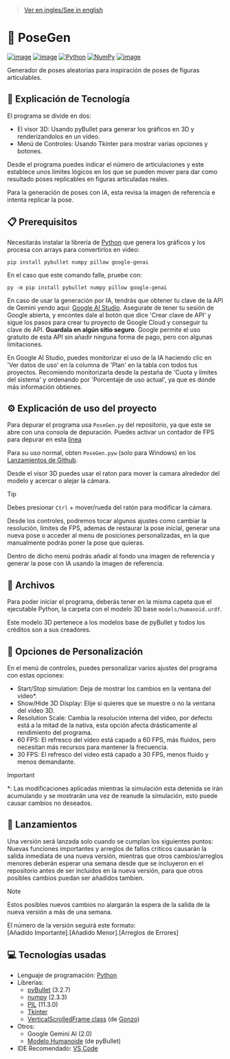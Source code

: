 > [Ver en ingles/See in english](https://github.com/LuisMiSanVe/PoseGen/blob/main/README.md)
# 🧎 PoseGen
[![image](https://img.shields.io/badge/Google%20Gemini-8E75B2?style=for-the-badge&logo=googlegemini&logoColor=white)](https://aistudio.google.com/app/apikey)
[![image](https://img.shields.io/badge/Visual_Studio_Code-0078D4?style=for-the-badge&logo=visual%20studio%20code&logoColor=white)](https://code.visualstudio.com/)
[![Python](https://img.shields.io/badge/python-3670A0?style=for-the-badge&logo=python&logoColor=ffdd54)](https://www.python.org/)
[![NumPy](https://img.shields.io/badge/numpy-%23013243.svg?style=for-the-badge&logo=numpy&logoColor=white)](https://numpy.org/)
[![image](https://img.shields.io/badge/json-5E5C5C?style=for-the-badge&logo=json&logoColor=white)](https://docs.python.org/es/3/library/json.html)

Generador de poses aleatorias para inspiración de poses de figuras articulables.

## 📝 Explicación de Tecnología
El programa se divide en dos:
- El visor 3D: Usando pyBullet para generar los gráficos en 3D y renderizandolos en un vídeo.
- Menú de Controles: Usando Tkinter para mostrar varias opciones y botones.

Desde el programa puedes indicar el número de articulaciones y este establece unos límites lógicos en los que se pueden mover para dar como resultado poses replicables en figuras articuladas reales.

Para la generación de poses con IA, esta revisa la imagen de referencia e intenta replicar la pose.

## 📋 Prerequisitos
Necesitarás instalar la librería de [Python](https://www.python.org/) que genera los gráficos y los procesa con arrays para convertirlos en video:
```
pip install pybullet numpy pillow google-genai
```
En el caso que este comando falle, pruebe con:
```
py -m pip install pybullet numpy pillow google-genai
```
En caso de usar la generación por IA, tendrás que obtener tu clave de la API de Gemini yendo aqui: [Google AI Studio](https://aistudio.google.com/app/apikey). Asegurate de tener tu sesión de Google abierta, y encontes dale al botón que dice 'Crear clave de API' y sigue los pasos para crear tu proyecto de Google Cloud y conseguir tu clave de API. **Guardala en algún sitio seguro**.
Google permite el uso gratuito de esta API sin añadir ninguna forma de pago, pero con algunas limitaciones.

En Google AI Studio, puedes monitorizar el uso de la IA haciendo clic en 'Ver datos de uso' en la columna de 'Plan' en la tabla con todos tus proyectos. Recomiendo monitorizarla desde la pestaña de 'Cuota y límites del sistema' y ordenando por 'Porcentaje de uso actual', ya que es donde más información obtienes.

## ⚙️ Explicación de uso del proyecto
Para depurar el programa usa `PoseGen.py` del repositorio, ya que este se abre con una consola de depuración.
Puedes activar un contador de FPS para depurar en esta [línea](https://github.com/LuisMiSanVe/PoseGen/blob/main/PoseGen.py#L151)

Para su uso normal, obten `PoseGen.pyw` (solo para Windows) en los [Lanzamientos de Github](https://github.com/LuisMiSanVe/PoseGen/releases).

Desde el visor 3D puedes usar el raton para mover la camara alrededor del modelo y acercar o alejar la cámara.

> [!TIP]
> Debes presionar `Ctrl` + mover/rueda del ratón para modificar la cámara.

Desde los controles, podremos tocar algunos ajustes como cambiar la resolución, límites de FPS, ademas de restaurar la pose inicial, generar una nueva pose o acceder al menu de posiciones personalizadas, en la que manualmente podrás poner la pose que quieras.

Dentro de dicho menú podrás añadir al fondo una imagen de referencia y generar la pose con IA usando la imagen de referencia. 

## 📂 Archivos
Para poder iniciar el programa, deberás tener en la misma capeta que el ejecutable Python, la carpeta con el modelo 3D base `models/humanoid.urdf`.

Este modelo 3D pertenece a los modelos base de pyBullet y todos los créditos son a sus creadores.

## 🎨 Opciones de Personalización
En el menú de controles, puedes personalizar varios ajustes del programa con estas opciones:
- Start/Stop simulation: Deja de mostrar los cambios en la ventana del vídeo*.
- Show/Hide 3D Display: Elije si quieres que se muestre o no la ventana del vídeo 3D.
- Resolution Scale: Cambia la resolución interna del vídeo, por defecto está a la mitad de la nativa, esta opción afecta drásticamente al rendimiento del programa.
- 60 FPS: El refresco del vídeo está capado a 60 FPS, más fluidos, pero necesitan más recursos para mantener la frecuencia.
- 30 FPS: El refresco del vídeo está capado a 30 FPS, menos fluido y menos demandante.

> [!IMPORTANT]
> *: Las modificaciones aplicadas mientras la simulación esta detenida se irán acumulando y se mostrarán una vez de reanude la simulación, esto puede causar cambios no deseados.

## 🚀 Lanzamientos
Una versión será lanzada solo cuando se cumplan los siguientes puntos:\
Nuevas funciones importantes y arreglos de fallos criticos causarán la salida inmediata de una nueva versión, mientras que otros cambios/arreglos menores deberán esperar una semana desde que se incluyeron en el repositorio antes de ser incluidos en la nueva versión, para que otros posibles cambios puedan ser añadidos tambien.
>[!NOTE]
>Estos posibles nuevos cambios no alargarán la espera de la salida de la nueva versión a más de una semana.

El número de la versión seguirá este formato: \
\[Añadido Importante\].\[Añadido Menor\].\[Arreglos de Errores\]

## 💻 Tecnologías usadas
- Lenguaje de programación: [Python](https://www.python.org/)
- Librerías:
  - [pyBullet](https://pypi.org/project/pybullet/) (3.2.7)
  - [numpy](https://pypi.org/project/numpy/) (2.3.3)
  - [PIL](https://pypi.org/project/pillow/) (11.3.0)
  - [Tkinter](https://docs.python.org/es/3.13/library/tkinter.html)
  - [VerticalScrolledFrame class](https://stackoverflow.com/questions/16188420/tkinter-scrollbar-for-frame) (de [Gonzo](https://stackexchange.com/users/294742/gonzo))
- Otros:
  - Google Gemini AI (2.0)
  - [Modelo Humanoide](https://github.com/bulletphysics/bullet3/blob/master/examples/pybullet/gym/pybullet_data/humanoid/humanoid.urdf) (de pyBullet)
- IDE Recomendado: [VS Code](https://code.visualstudio.com/)
